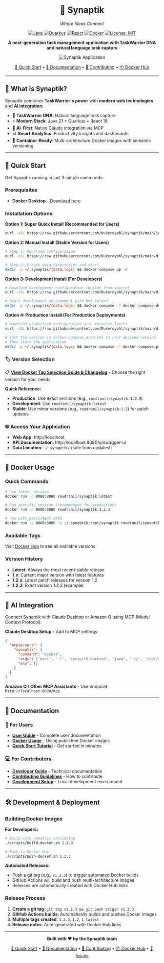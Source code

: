 <div align="center">

# 🧠 Synaptik

*Where Ideas Connect*

[![Java](https://img.shields.io/badge/Java-21+-orange.svg)](https://openjdk.java.net/)
[![Quarkus](https://img.shields.io/badge/Quarkus-3.6+-blue.svg)](https://quarkus.io/)
[![React](https://img.shields.io/badge/React-18+-61DAFB.svg)](https://reactjs.org/)
[![Docker](https://img.shields.io/docker/pulls/roudranil/synaptik?logo=docker&color=2496ED)](https://hub.docker.com/r/roudranil/synaptik)
[![License: MIT](https://img.shields.io/badge/License-MIT-yellow.svg)](https://opensource.org/licenses/MIT)

**A next-generation task management application with TaskWarrior DNA and natural language task capture**

![Synaptik Application](https://via.placeholder.com/800x400/2D3748/FFFFFF?text=Synaptik+Dashboard+Screenshot)

[🚀 Quick Start](#-quick-start) • [📖 Documentation](docs/WIKI.md) • [🤝 Contributing](CONTRIBUTING.md) • [📦 Docker Hub](https://hub.docker.com/r/roudranil/synaptik)

</div>

---

## 🎯 What is Synaptik?

Synaptik combines **TaskWarrior's power** with **modern web technologies** and **AI integration**:

- 🧠 **TaskWarrior DNA**: Natural language task capture
- ⚡ **Modern Stack**: Java 21 + Quarkus + React 18
- 🤖 **AI-First**: Native Claude integration via MCP
- 📊 **Smart Analytics**: Productivity insights and dashboards
- 🐳 **Container-Ready**: Multi-architecture Docker images with semantic versioning

---

## 🚀 Quick Start

Get Synaptik running in just 3 simple commands:

### Prerequisites
- **Docker Desktop** - [Download here](https://www.docker.com/products/docker-desktop/)

### Installation Options

**Option 1: Super Quick Install (Recommended for Users)**
```bash
curl -sSL https://raw.githubusercontent.com/Dukeroyahl/synaptik/main/install.sh | bash
```

**Option 2: Manual Install (Stable Version for Users)**
```bash
# Step 1: Download configuration
curl -sSL https://raw.githubusercontent.com/Dukeroyahl/synaptik/main/dist/docker-compose.yml -o docker-compose.yml

# Step 2: Create data directories and start
mkdir -p ~/.synaptik/{data,logs} && docker-compose up -d
```

**Option 3: Development Install (For Developers)**
```bash
# Download development configuration (builds from source)
curl -sSL https://raw.githubusercontent.com/Dukeroyahl/synaptik/main/dist/docker-compose.dev.yml -o docker-compose.dev.yml

# Start development environment with hot reload
mkdir -p ~/.synaptik/{data,logs} && docker-compose -f docker-compose.dev.yml up -d
```

**Option 4: Production Install (For Production Deployments)**
```bash
# Download production configuration with resource limits
curl -sSL https://raw.githubusercontent.com/Dukeroyahl/synaptik/main/dist/docker-compose.prod.yml -o docker-compose.prod.yml

# Edit the version in docker-compose.prod.yml to your desired version
# Then start the application
mkdir -p ~/.synaptik/{data,logs} && docker-compose -f docker-compose.prod.yml up -d
```

### 🏷️ Version Selection

📋 **[View Docker Tag Selection Guide & Changelog](docs/CHANGELOG.md#docker-tag-selection-guide)** - Choose the right version for your needs

**Quick Reference:**
- **Production**: Use exact versions (e.g., `roudranil/synaptik:1.2.3`)
- **Development**: Use `roudranil/synaptik:latest`
- **Stable**: Use minor versions (e.g., `roudranil/synaptik:1.2`) for patch updates

### 🌐 Access Your Application
- **Web App**: http://localhost
- **API Documentation**: http://localhost:8080/q/swagger-ui  
- **Data Location**: `~/.synaptik/` (safe from updates!)

---

## 🐳 Docker Usage

### Quick Commands
```bash
# Run latest version
docker run -p 8080:8080 roudranil/synaptik:latest

# Run specific version (recommended for production)
docker run -p 8080:8080 roudranil/synaptik:1.2.3

# Run with persistent data
docker run -p 8080:8080 -v ~/.synaptik:/opt/synaptik roudranil/synaptik:1.2.3
```

### Available Tags
Visit [Docker Hub](https://hub.docker.com/r/roudranil/synaptik/tags) to see all available versions.

### Version History
- **Latest**: Always the most recent stable release
- **1.x**: Current major version with latest features
- **1.2.x**: Latest patch releases for version 1.2
- **1.2.3**: Exact version 1.2.3 (example)

---

## 🤖 AI Integration

Connect Synaptik with Claude Desktop or Amazon Q using MCP (Model Context Protocol):

**Claude Desktop Setup** - Add to MCP settings:
```json
{
  "mcpServers": {
    "synaptik": {
      "command": "docker",
      "args": ["exec", "-i", "synaptik-backend", "java", "-cp", "/opt/synaptik", "org.dukeroyahl.synaptik.mcp.SynaptikMcpService"],
      "env": {}
    }
  }
}
```

**Amazon Q / Other MCP Assistants** - Use endpoint: `http://localhost:8080/mcp`

---

## 📖 Documentation

### 👥 For Users
- **[User Guide](docs/WIKI.md#user-guide)** - Complete user documentation
- **[Docker Usage](docs/WIKI.md#docker-usage)** - Using published Docker images
- **[Quick Start Tutorial](docs/WIKI.md#quick-start)** - Get started in minutes

### 💻 For Contributors  
- **[Developer Guide](docs/WIKI.md#developer-guide)** - Technical documentation
- **[Contributing Guidelines](CONTRIBUTING.md)** - How to contribute
- **[Development Setup](DEVELOPMENT.md)** - Local development environment

---

## 🛠️ Development & Deployment

### Building Docker Images

**For Developers:**
```bash
# Build with semantic versioning
./scripts/build-docker.sh 1.2.3

# Push to Docker Hub
./scripts/push-docker.sh 1.2.3
```

**Automated Releases:**
- Push a git tag (e.g., `v1.2.3`) to trigger automated Docker builds
- GitHub Actions will build and push multi-architecture images
- Releases are automatically created with Docker Hub links

### Release Process
1. **Create a git tag**: `git tag v1.2.3 && git push origin v1.2.3`
2. **GitHub Actions builds**: Automatically builds and pushes Docker images
3. **Multiple tags created**: `1.2.3`, `1.2`, `1`, `latest`
4. **Release notes**: Auto-generated with Docker Hub links

---

<div align="center">

**Built with ❤️ by the Synaptik team**

[🚀 Quick Start](#-quick-start) • [📖 Documentation](docs/WIKI.md) • [🤝 Contributing](CONTRIBUTING.md) • [📦 Docker Hub](https://hub.docker.com/r/roudranil/synaptik) • [📝 Issues](https://github.com/roudranil/synaptik/issues)

</div>